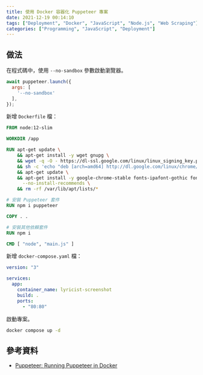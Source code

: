 ```yaml
---
title: 使用 Docker 容器化 Puppeteer 專案
date: 2021-12-19 00:14:10
tags: ["Deployment", "Docker", "JavaScript", "Node.js", "Web Scraping"]
categories: ["Programming", "JavaScript", "Deployment"]
---
```


## 做法

在程式碼中，使用 `--no-sandbox` 參數啟動瀏覽器。

```js
await puppeteer.launch({
  args: [
    '--no-sandbox'
  ],
});
```

新增 `Dockerfile` 檔：

```dockerfile
FROM node:12-slim

WORKDIR /app

RUN apt-get update \
    && apt-get install -y wget gnupg \
    && wget -q -O - https://dl-ssl.google.com/linux/linux_signing_key.pub | apt-key add - \
    && sh -c 'echo "deb [arch=amd64] http://dl.google.com/linux/chrome/deb/ stable main" >> /etc/apt/sources.list.d/google.list' \
    && apt-get update \
    && apt-get install -y google-chrome-stable fonts-ipafont-gothic fonts-wqy-zenhei fonts-thai-tlwg fonts-kacst fonts-freefont-ttf libxss1 \
      --no-install-recommends \
    && rm -rf /var/lib/apt/lists/*

# 安裝 Puppeteer 套件
RUN npm i puppeteer

COPY . .

# 安裝其他依賴套件
RUN npm i

CMD [ "node", "main.js" ]
```

新增 `docker-compose.yaml` 檔：

```yaml
version: "3"

services:
  app:
    container_name: lyricist-screenshot
    build: .
    ports:
      - "80:80"
```

啟動專案。

```bash
docker compose up -d
```

## 參考資料

- [Puppeteer: Running Puppeteer in Docker](https://github.com/puppeteer/puppeteer/blob/main/docs/troubleshooting.md#running-puppeteer-in-docker)
